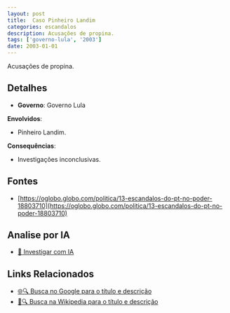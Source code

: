 ```yaml
---
layout: post
title:  Caso Pinheiro Landim
categories: escandalos
description: Acusações de propina.
tags: ['governo-lula', '2003']
date: 2003-01-01
---
```


Acusações de propina.

## Detalhes
- **Governo**: Governo Lula

**Envolvidos**:
- Pinheiro Landim.


**Consequências**:
- Investigações inconclusivas.


## Fontes
- [https://oglobo.globo.com/politica/13-escandalos-do-pt-no-poder-18803710](https://oglobo.globo.com/politica/13-escandalos-do-pt-no-poder-18803710)


## Analise por IA
- [🤖 Investigar com IA](https://www.perplexity.ai/search?q=Caso%20Pinheiro%20Landim%20Acusa%C3%A7%C3%B5es%20de%20propina.%20Governo%20Lula)

## Links Relacionados
- [🌐🔍 Busca no Google para o título e descrição](https://www.google.com/search?q=Caso%20Pinheiro%20Landim%20Acusa%C3%A7%C3%B5es%20de%20propina.%20Governo%20Lula)
- [📖🔍 Busca na Wikipedia para o título e descrição](https://pt.wikipedia.org/w/index.php?search=Caso%20Pinheiro%20Landim%20Acusa%C3%A7%C3%B5es%20de%20propina.%20Governo%20Lula)

